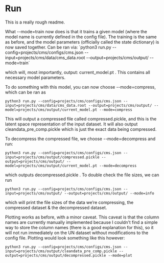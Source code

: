 # Run

This is a really rough readme.

What --mode=train now does is that it trains a given model (where the model name is currently defined in the config file). The training is the same as before, and the model parameters (officially called the state dictionary) is now saved together. Can be ran via:
´python3 run.py --config=projects/cms/configs/cms.json --input=projects/cms/data/cms_data.root --output=projects/cms/output/ --mode=train´

which will, most importantly, output: current_model.pt . This contains all necessary model parameters.

To do something with this model, you can now choose --mode=compress, which can be ran as

`python3 run.py --config=projects/cms/configs/cms.json --input=projects/cms/data/cms_data.root --output=projects/cms/output/ --model=projects/cms/output/current_model.pt --mode=compress`

This will output a compressed file called compressed.pickle, and this is the latent space representation of the input dataset. It will also output cleandata_pre_comp.pickle which is just the exact data being compressed.

To decompress the compressed file, we choose --mode=decompress and run:

`python3 run.py --config=projects/cms/configs/cms.json --input=projects/cms/output/compressed.pickle --output=projects/cms/output/ --model=projects/cms/output/current_model.pt --mode=decompress`

which outputs decompressed.pickle . To double check the file sizes, we can run

`python3 run.py --config=projects/cms/configs/cms.json --input=projects/cms/output/ --output=projects/cms/output/ --mode=info`

which will print the file sizes of the data we’re compressing, the compressed dataset & the decompressed dataset.

Plotting works as before, with a minor caveat. This caveat is that the column names are currently manually implemented because I couldn’t find a simple way to store the column names (there is a good explanation for this), so it will not run immediately on the UN dataset without modifications to the config file. Plotting would look something like this however:

`python3 run.py --config=projects/cms/configs/cms.json --input=projects/cms/output/cleandata_pre_comp.pickle --output=projects/cms/output/decompressed.pickle --mode=plot`
